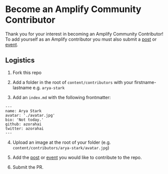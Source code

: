 # Become an Amplify Community Contributor

Thank you for your interest in becoming an Amplify Community Contributor! To add yourself as an Amplify contributor you must also submit a [post](https://github.com/aws-amplify/community/blob/master/content/posts/README.md) or [event](https://github.com/aws-amplify/community/blob/master/content/events/README.md).

## Logistics

1. Fork this repo

2. Add a folder in the root of `content/contributors` with your firstname-lastname e.g. `arya-stark`

3. Add an `index.md` with the following frontmatter:

```
---
name: Arya Stark
avatar: './avatar.jpg'
bio: 'Not today.'
github: azorahai
twitter: azorahai
---
```

4. Upload an image at the root of your folder (e.g. `content/contributors/arya-stark/avatar.jpg`)

5. Add the [post](https://github.com/aws-amplify/community/tree/master/content/posts) or [event](https://github.com/aws-amplify/community/tree/master/content/events) you would like to contribute to the repo.

6. Submit the PR.
